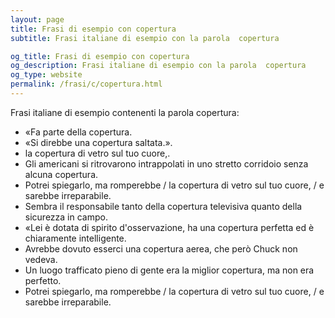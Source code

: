 ```yaml
---
layout: page
title: Frasi di esempio con copertura 
subtitle: Frasi italiane di esempio con la parola  copertura

og_title: Frasi di esempio con copertura 
og_description: Frasi italiane di esempio con la parola  copertura
og_type: website
permalink: /frasi/c/copertura.html
---
```


Frasi italiane di esempio contenenti la parola copertura:


- «Fa parte della copertura.
- «Si direbbe una copertura saltata.».
- la copertura di vetro sul tuo cuore,.
- Gli americani si ritrovarono intrappolati in uno stretto corridoio senza alcuna copertura.
- Potrei spiegarlo, ma romperebbe / la copertura di vetro sul tuo cuore, / e sarebbe irreparabile.
- Sembra il responsabile tanto della copertura televisiva quanto della sicurezza in campo.
- «Lei è dotata di spirito d'osservazione, ha una copertura perfetta ed è chiaramente intelligente.
- Avrebbe dovuto esserci una copertura aerea, che però Chuck non vedeva.
- Un luogo trafficato pieno di gente era la miglior copertura, ma non era perfetto.
- Potrei spiegarlo, ma romperebbe / la copertura di vetro sul tuo cuore, / e sarebbe irreparabile.
